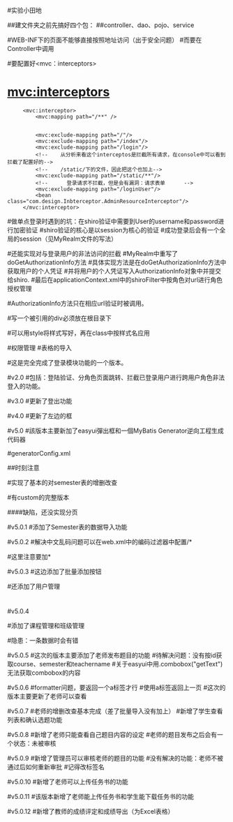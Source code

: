 #实验小田地


##建文件夹之前先搞好四个包：
##controller、dao、pojo、service

#WEB-INF下的页面不能够直接按照地址访问（出于安全问题）
#而要在Controller中调用

#要配置好<mvc：interceptors>

#    <mvc:interceptors>
         <mvc:interceptor>
             <mvc:mapping path="/**" />
             
             
             <mvc:exclude-mapping path="/"/>
             <mvc:exclude-mapping path="/index"/>
             <mvc:exclude-mapping path="/login"/>
             <!--    从分析来看这个interceptos是拦截所有请求，在console中可以看到拦截了配置好的-->
             <!--    /static/下的文件，因此把这个也加上-->
             <mvc:exclude-mapping path="/static/**"/>
             <!--      登录请求不拦截，但是会有漏洞：请求表单      -->
             <mvc:exclude-mapping path="/loginUser"/>
             <bean class="com.design.Inbterceptor.AdminResourceInterceptor"/>
         </mvc:interceptor>
         
#做单点登录时遇到的坑：在shiro验证中需要到User的username和password进行加密验证
#shiro验证的核心是以session为核心的验证
#成功登录后会有一个全局的session（见MyRealm文件的写法）

#还能实现对与登录用户的非法访问的拦截
#MyRealm中重写了doGetAuthorizationInfo方法
#具体实现方法是在doGetAuthorizationInfo方法中获取用户的个人凭证
#并将用户的个人凭证写入AuthorizationInfo对象中并提交给shiro.
#最后在applicationContext.xml中的shiroFilter中按角色对url进行角色授权管理

#AuthorizationInfo方法只在相应url验证时被调用。

#写一个被引用的div必须放在根目录下

#可以用style将样式写好，再在class中按样式名应用


         
         
         
         
 #权限管理
 #表格的导入
 
 
 
 
 #这是完全完成了登录模块功能的一个版本。
 
 #v2.0
 #包括：登陆验证、分角色页面跳转、拦截已登录用户进行跨用户角色非法登入的功能。
 
 #v3.0
 #更新了登出功能

#v4.0
#更新了左边的框

#v5.0
#該版本主要新加了easyui彈出框和一個MyBatis Generator逆向工程生成代码器

#generatorConfig.xml

##时刻注意

#实现了基本的对semester表的增删改查

#有custom的完整版本


####缺陷，还没实现分页

#v5.0.1
#添加了Semester表的数据导入功能

#v5.0.2
#解决中文乱码问题可以在web.xml中的编码过滤器中配置<url-pattern>/*</url-pattern>

#这里注意要加*

#v5.0.3
#这边添加了批量添加按钮


#还添加了用户管理
#

#v5.0.4

#添加了课程管理和班级管理

#隐患：一条数据时会有错

#v5.0.5
#这次的版本主要添加了老师发布题目的功能
#待解决问题：没有按id获取course、semester和teachername
#关于easyui中用.combobox("getText")无法获取combobox的内容

#v5.0.6
#formatter问题，要返回一个a标签才行
#使用a标签返回上一页
#这次的版本主要更新了老师可以查看

#v5.0.7
#老师的增删改查基本完成（差了批量导入没有加上）
#新增了学生查看列表和确认选题功能

#v5.0.8
#新增了老师只能查看自己题目内容的设定
#老师的题目发布之后会有一个状态：未被审核

#v5.0.9
#新增了管理员可以审核老师的题目的功能
#没有解决的功能：老师不被通过后如何重新审批
#记得改标签名

#v5.0.10
#新增了老师可以上传任务书的功能

#v5.0.11
#该版本新增了老师能上传任务书和学生能下载任务书的功能

#v5.0.12
#新增了教师的成绩评定和成绩导出（为Excel表格）